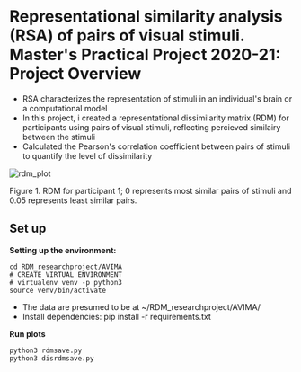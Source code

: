 # Representational similarity analysis (RSA) of pairs of visual stimuli. Master's Practical Project 2020-21: Project Overview #
- RSA characterizes the representation of stimuli in an individual's brain or a computational model 
- In this project, i created a representational dissimilarity matrix (RDM) for participants using pairs of visual stimuli, reflecting percieved similairy between the stimuli
- Calculated the Pearson's correlation coefficient between pairs of stimuli to quantify the level of dissimilarity 

![rdm_plot](https://user-images.githubusercontent.com/74196907/105768107-ce1f1580-5f53-11eb-84d7-8567bfd7fcb6.png)

Figure 1. RDM for participant 1; 0 represents most similar pairs of stimuli and 0.05 represents least similar pairs. 
## Set up ## 
**Setting up the environment:**

```
cd RDM_researchproject/AVIMA
# CREATE VIRTUAL ENVIRONMENT
# virtualenv venv -p python3
source venv/bin/activate
```
- The data are presumed to be at ~/RDM_researchproject/AVIMA/
- Install dependencies: pip install -r requirements.txt

**Run plots**
```
python3 rdmsave.py
python3 disrdmsave.py
```
